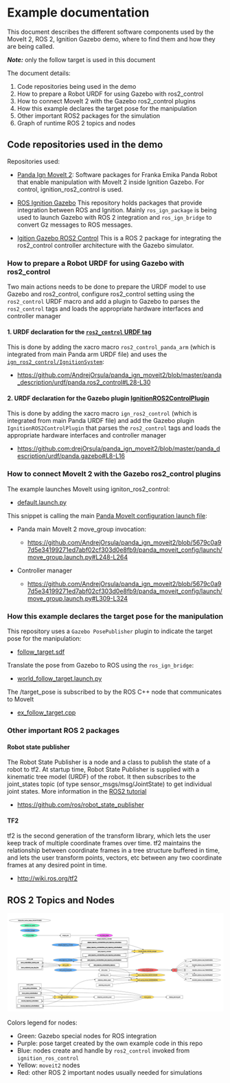 # Example documentation

This document describes the different software components
used by the MoveIt 2, ROS 2, Ignition Gazebo demo,
where to find them and how they are being called.

***Note:*** only the follow target is used in this document

The document details:

 1. Code repositories being used in the demo
 1. How to prepare a Robot URDF for using Gazebo with ros2_control
 1. How to connect MoveIt 2 with the Gazebo ros2_control plugins
 1. How this example declares the target pose for the manipulation
 1. Other important ROS2 packages for the simulation
 1. Graph of runtime ROS 2 topics and nodes

## Code repositories used in the demo 

Repositories used:

* [Panda Ign MoveIt 2](https://github.com/AndrejOrsula/panda_ign_moveit2):
  Software packages for Franka Emika Panda Robot that enable manipulation with MoveIt 2 
  inside Ignition Gazebo. For control, ignition_ros2_control is used.

* [ROS Ignition Gazebo](https://github.com/gazebosim/ros_gz/tree/galactichttps://github.com/gazebosim/ros_gz/tree/galactic)
  This repository holds packages that provide integration between ROS and Ignition.
  Mainly `ros_ign_package` is being used to launch Gazebo with ROS 2 integration 
  and `ros_ign_bridge` to convert Gz messages to ROS messages.

* [Igition Gazebo ROS2 Control](https://github.com/ros-controls/gazebo_ros2_control/tree/galactic)
  This is a ROS 2 package for integrating the ros2_control controller architecture
  with the Gazebo simulator.

### How to prepare a Robot URDF for using Gazebo with ros2_control

Two main actions needs to be done to prepare the URDF model to use Gazebo and
ros2_control, configure ros2_control setting using the `ros2_control` URDF
macro and add a plugin to Gazebo to parses the `ros2_control` tags and 
loads the appropriate hardware interfaces and controller manager

#### 1. URDF declaration for the [`ros2_control` URDF tag](https://control.ros.org/master/doc/getting_started/getting_started.html#hardware-description-in-urdf)

This is done by adding the xacro macro `ros2_control_panda_arm` (which is 
integrated from main Panda arm URDF file) and uses the
[`ign_ros2_control/IgnitionSystem`](https://github.com/ros-controls/gz_ros2_control/blob/master/README.md?plain=1#L93-L118):

* https://github.com/AndrejOrsula/panda_ign_moveit2/blob/master/panda_description/urdf/panda.ros2_control#L28-L30

#### 2. URDF declaration for the Gazebo plugin [IgnitionROS2ControlPlugin](https://github.com/ros-controls/gz_ros2_control/blob/master/README.md?plain=1#L153-L169)

This is done by adding the xacro macro `ign_ros2_control` (which is integrated 
from main Panda URDF file) and add the Gazebo plugin `IgnitionROS2ControlPlugin`
that parses the `ros2_control` tags and loads the appropriate hardware interfaces and controller manager

* https://github.com:drejOrsula/panda_ign_moveit2/blob/master/panda_description/urdf/panda.gazebo#L8-L16

### How to connect MoveIt 2 with the Gazebo ros2_control plugins

The example launches MoveIt using igniton_ros2_control:

* [default.launch.py](../launch/default.launch.py#L81-L94)

This snippet is calling the main [Panda MoveIt configuration launch file](https://github.com/AndrejOrsula/panda_ign_moveit2/blob/master/panda_moveit_config/launch/move_group.launch.py):

* Panda main MoveIt 2 move_group invocation:
  * https://github.com/AndrejOrsula/panda_ign_moveit2/blob/5679c0a97d5e34199271ed7abf02cf303d0e8fb9/panda_moveit_config/launch/move_group.launch.py#L248-L264

* Controller manager
  * https://github.com/AndrejOrsula/panda_ign_moveit2/blob/5679c0a97d5e34199271ed7abf02cf303d0e8fb9/panda_moveit_config/launch/move_group.launch.py#L309-L324

### How this example declares the target pose for the manipulation

This repository uses a `Gazebo PosePublisher` plugin to indicate the target pose for the manipulation:
* [follow_target.sdf](../ign_moveit2_examples/worlds/follow_target.sdf#L99-L104)

Translate the pose from Gazebo to ROS using the `ros_ign_bridge`:
* [world_follow_target.launch.py](../launch/worlds/world_follow_target.launch.py#L61-L76)

The /target_pose is subscribed to by the ROS C++ node that communicates to MoveIt
* [ex_follow_target.cpp](../examples/cpp/ex_follow_target.cpp#L28-L57)

### Other important ROS 2 packages

#### Robot state publisher

The Robot State Publisher is a node and a class to publish
the state of a robot to tf2. At startup time, Robot State Publisher is 
supplied with a kinematic tree model (URDF) of the robot. It then subscribes 
to the joint_states topic (of type sensor_msgs/msg/JointState) to get
individual joint states. More information in the
[ROS2 tutorial](https://docs.ros.org/en/galactic/Tutorials/Intermediate/URDF/Using-URDF-with-Robot-State-Publisher.html)

* https://github.com/ros/robot_state_publisher

#### TF2 

tf2 is the second generation of the transform library, which lets the user
keep track of multiple coordinate frames over time. tf2 maintains the 
relationship between coordinate frames in a tree structure buffered in 
time, and lets the user transform points, vectors, etc between any 
two coordinate frames at any desired point in time.

* http://wiki.ros.org/tf2


## ROS 2 Topics and Nodes

![ROS 2 Graph of the demo](ros_rqt_graph.png)

Colors legend for nodes:
 * Green: Gazebo special nodes for ROS integration
 * Purple: pose target created by the own example code in this repo
 * Blue: nodes create and handle by `ros2_control` invoked from `ignition_ros_control`
 * Yellow: `moveit2` nodes
 * Red: other ROS 2 important nodes usually needed for simulations
